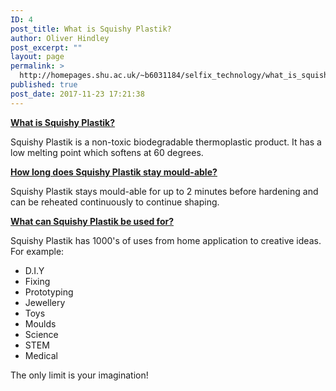 ```yaml
---
ID: 4
post_title: What is Squishy Plastik?
author: Oliver Hindley
post_excerpt: ""
layout: page
permalink: >
  http://homepages.shu.ac.uk/~b6031184/selfix_technology/what_is_squishy_plastik/
published: true
post_date: 2017-11-23 17:21:38
---
```

<span style="text-decoration: underline;"><strong>What is Squishy Plastik?</strong></span>

Squishy Plastik is a non-toxic biodegradable thermoplastic product. It has a low melting point which softens at 60 degrees.

<span style="text-decoration: underline;"><b style="text-decoration-line: underline;">How long does Squishy Plastik stay </b><b><u>mould-able</u></b><b style="text-decoration-line: underline;">?</b></span>

Squishy Plastik stays mould-able for up to 2 minutes before hardening and can be reheated continuously to continue shaping.

<span style="text-decoration: underline;"><strong>What can Squishy Plastik be used for?</strong></span>

Squishy Plastik has 1000's of uses from home application to creative ideas. For example:
<ul>
 	<li>D.I.Y</li>
 	<li>Fixing</li>
 	<li>Prototyping</li>
 	<li>Jewellery</li>
 	<li>Toys</li>
 	<li>Moulds</li>
 	<li>Science</li>
 	<li>STEM</li>
 	<li>Medical</li>
</ul>
The only limit is your imagination!